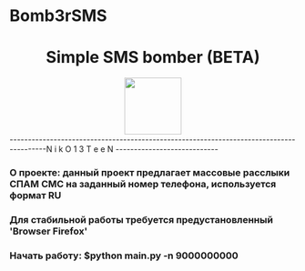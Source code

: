 # Bomb3rSMS

<h1 align="center"> Simple SMS bomber (BETA) </h1>
<div align="center">
  <img src="https://media3.giphy.com/media/1APhzHR4iu9LLo5kiJ/giphy.gif?cid=ecf05e47nbwb1i9ncbcv562ihfj6d4q00tq4rz665khtocz9&rid=giphy.gif&ct=s" width="100">
</div>
----------------------------------------------------------------------------------------N i k O 1 3 T e e N ----------------------------
<h3> О проекте: данный проект предлагает массовые расслыки СПАМ СМС на заданный номер телефона, используется формат RU <h3>
<h3> Для стабильной работы требуется предустановленный 'Browser Firefox' </h3>
<h3> Начать работу: $python main.py -n 9000000000 </h2>
